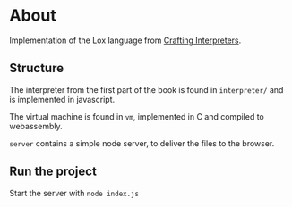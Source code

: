# About

Implementation of the Lox language from [Crafting
Interpreters](https://www.craftinginterpreters.com/).

## Structure

The interpreter from the first part of the book is found in `interpreter/` and
is implemented in javascript.

The virtual machine is found in `vm`, implemented in C and compiled to
webassembly.

`server` contains a simple node server, to deliver the files to the browser.

## Run the project

Start the server with `node index.js`

